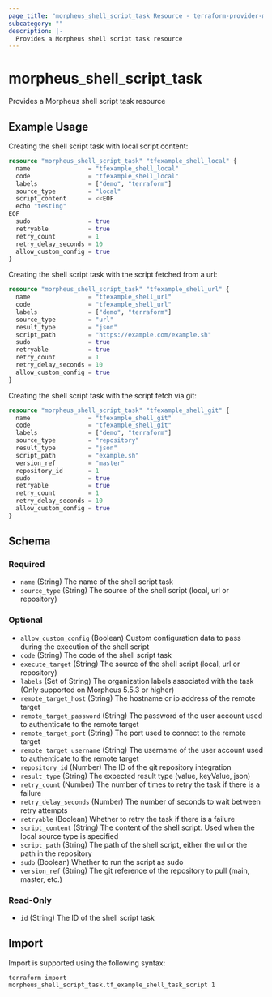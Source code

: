 ```yaml
---
page_title: "morpheus_shell_script_task Resource - terraform-provider-morpheus"
subcategory: ""
description: |-
  Provides a Morpheus shell script task resource
---
```


# morpheus_shell_script_task

Provides a Morpheus shell script task resource

## Example Usage

Creating the shell script task with local script content:

```terraform
resource "morpheus_shell_script_task" "tfexample_shell_local" {
  name                = "tfexample_shell_local"
  code                = "tfexample_shell_local"
  labels              = ["demo", "terraform"]
  source_type         = "local"
  script_content      = <<EOF
  echo "testing"
EOF
  sudo                = true
  retryable           = true
  retry_count         = 1
  retry_delay_seconds = 10
  allow_custom_config = true
}
```

Creating the shell script task with the script fetched from a url:

```terraform
resource "morpheus_shell_script_task" "tfexample_shell_url" {
  name                = "tfexample_shell_url"
  code                = "tfexample_shell_url"
  labels              = ["demo", "terraform"]
  source_type         = "url"
  result_type         = "json"
  script_path         = "https://example.com/example.sh"
  sudo                = true
  retryable           = true
  retry_count         = 1
  retry_delay_seconds = 10
  allow_custom_config = true
}
```

Creating the shell script task with the script fetch via git:

```terraform
resource "morpheus_shell_script_task" "tfexample_shell_git" {
  name                = "tfexample_shell_git"
  code                = "tfexample_shell_git"
  labels              = ["demo", "terraform"]
  source_type         = "repository"
  result_type         = "json"
  script_path         = "example.sh"
  version_ref         = "master"
  repository_id       = 1
  sudo                = true
  retryable           = true
  retry_count         = 1
  retry_delay_seconds = 10
  allow_custom_config = true
}
```

<!-- schema generated by tfplugindocs -->
## Schema

### Required

- `name` (String) The name of the shell script task
- `source_type` (String) The source of the shell script (local, url or repository)

### Optional

- `allow_custom_config` (Boolean) Custom configuration data to pass during the execution of the shell script
- `code` (String) The code of the shell script task
- `execute_target` (String) The source of the shell script (local, url or repository)
- `labels` (Set of String) The organization labels associated with the task (Only supported on Morpheus 5.5.3 or higher)
- `remote_target_host` (String) The hostname or ip address of the remote target
- `remote_target_password` (String) The password of the user account used to authenticate to the remote target
- `remote_target_port` (String) The port used to connect to the remote target
- `remote_target_username` (String) The username of the user account used to authenticate to the remote target
- `repository_id` (Number) The ID of the git repository integration
- `result_type` (String) The expected result type (value, keyValue, json)
- `retry_count` (Number) The number of times to retry the task if there is a failure
- `retry_delay_seconds` (Number) The number of seconds to wait between retry attempts
- `retryable` (Boolean) Whether to retry the task if there is a failure
- `script_content` (String) The content of the shell script. Used when the local source type is specified
- `script_path` (String) The path of the shell script, either the url or the path in the repository
- `sudo` (Boolean) Whether to run the script as sudo
- `version_ref` (String) The git reference of the repository to pull (main, master, etc.)

### Read-Only

- `id` (String) The ID of the shell script task

## Import

Import is supported using the following syntax:

```shell
terraform import morpheus_shell_script_task.tf_example_shell_task_script 1
```
